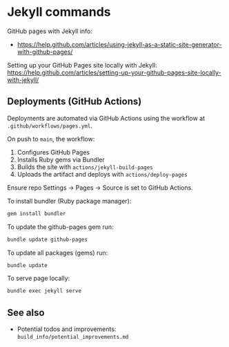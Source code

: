 # Jekyll commands

GitHub pages with Jekyll info:
* https://help.github.com/articles/using-jekyll-as-a-static-site-generator-with-github-pages/

Setting up your GitHub Pages site locally with Jekyll: https://help.github.com/articles/setting-up-your-github-pages-site-locally-with-jekyll/

## Deployments (GitHub Actions)

Deployments are automated via GitHub Actions using the workflow at `.github/workflows/pages.yml`.

On push to `main`, the workflow:
1. Configures GitHub Pages
2. Installs Ruby gems via Bundler
3. Builds the site with `actions/jekyll-build-pages`
4. Uploads the artifact and deploys with `actions/deploy-pages`

Ensure repo Settings → Pages → Source is set to GitHub Actions.


To install bundler (Ruby package manager):
```sh
gem install bundler
```


To update the github-pages gem run:
```sh
bundle update github-pages
```

To update all packages (gems) run:
```sh
bundle update
```

To serve page locally:
```sh
bundle exec jekyll serve
```


## See also
- Potential todos and improvements: `build_info/potential_improvements.md`

